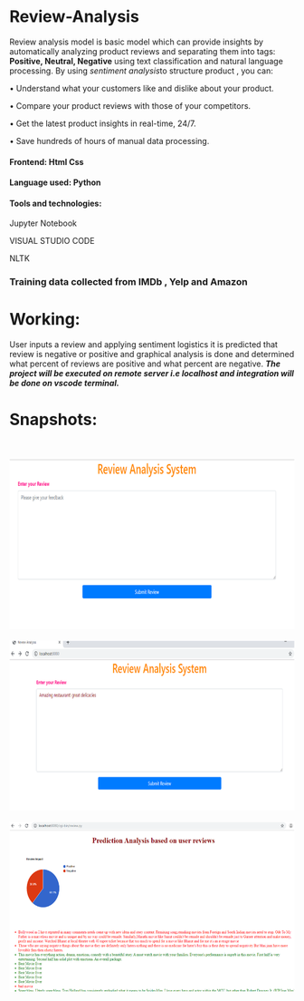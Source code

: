 # Review-Analysis
Review analysis model is basic model which can provide insights by automatically analyzing product reviews and separating them into tags: <b>Positive, Neutral, Negative</b> using text classification and natural language processing.
By using *sentiment analysis*to structure product , you can:
  
•	Understand what your customers like and dislike about your product.

•	Compare your product reviews with those of your competitors.

•	Get the latest product insights in real-time, 24/7.

•	Save hundreds of hours of manual data processing.


#### Frontend: Html Css

#### Language used: Python

#### Tools and technologies:
Jupyter Notebook

VISUAL STUDIO CODE

NLTK

### Training data collected from IMDb , Yelp and Amazon

# Working:

User inputs a review and applying sentiment logistics it is predicted that review is negative or positive and graphical analysis is done and determined what percent of reviews are positive and what percent are negative.
<b>*The project will be executed on remote server i.e localhost and integration will be done on vscode terminal.*</b>


# Snapshots:
<br>
<br>
<img src="ss1.png" height=300 width=700>
<br>
<br>
<img src="ss2.png" height=300 width=700>
<br>
<br>
<img src="ss3.png" height=300 width=700>
